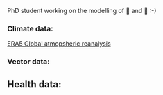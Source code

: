 PhD student working on the modelling of 🦟 and 🦠 :-)

### Climate data:
[ERA5 Global atmopsheric reanalysis](https://cds.climate.copernicus.eu/cdsapp#!/dataset/reanalysis-era5-complete?tab=overview)

### Vector data:


## Health data:


<!--
**Mgarrizor/Mgarrizor** is a ✨ _special_ ✨ repository because its `README.md` (this file) appears on your GitHub profile.

Here are some ideas to get you started:

- 🔭 I’m currently working on ...
- 🌱 I’m currently learning ...
- 👯 I’m looking to collaborate on ...
- 🤔 I’m looking for help with ...
- 💬 Ask me about ...
- 📫 How to reach me: ...
- 😄 Pronouns: ...
- ⚡ Fun fact: ...
-->
